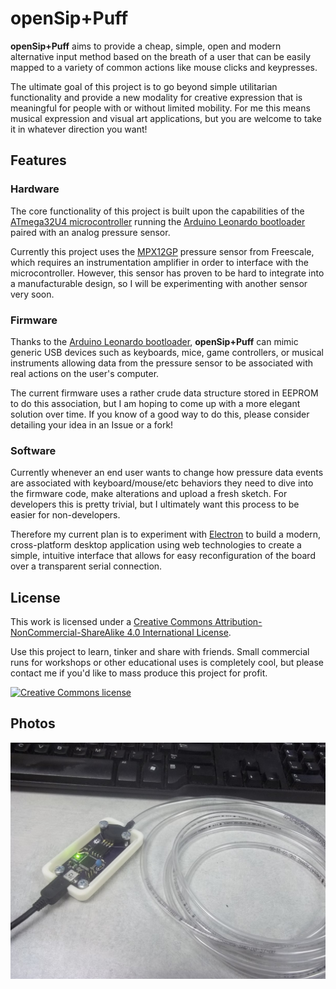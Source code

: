 # openSip+Puff

__openSip+Puff__ aims to provide a cheap, simple, open and modern alternative input method based on the breath of a user that can be easily mapped to a variety of common actions like mouse clicks and keypresses.

The ultimate goal of this project is to go beyond simple utilitarian functionality and provide a new modality for creative expression that is meaningful for people with or without limited mobility. For me this means musical expression and visual art applications, but you are welcome to take it in whatever direction you want!

## Features
### Hardware
The core functionality of this project is built upon the capabilities of the [ATmega32U4 microcontroller](https://github.com/jasonwebb/openSipPuff/blob/master/datasheets/ATMega32u4.pdf) running the [Arduino Leonardo bootloader](https://www.arduino.cc/en/Main/ArduinoBoardLeonardo) paired with an analog pressure sensor.

Currently this project uses the [MPX12GP](https://github.com/jasonwebb/openSipPuff/blob/master/datasheets/MPX12.pdf) pressure sensor from Freescale, which requires an instrumentation amplifier in order to interface with the microcontroller. However, this sensor has proven to be hard to integrate into a manufacturable design, so I will be experimenting with another sensor very soon.

### Firmware
Thanks to the [Arduino Leonardo bootloader](https://www.arduino.cc/en/Main/ArduinoBoardLeonardo), __openSip+Puff__ can mimic generic USB devices such as keyboards, mice, game controllers, or musical instruments allowing data from the pressure sensor to be associated with real actions on the user's computer.

The current firmware uses a rather crude data structure stored in EEPROM to do this association, but I am hoping to come up with a more elegant solution over time. If you know of a good way to do this, please consider detailing your idea in an Issue or a fork!

### Software
Currently whenever an end user wants to change how pressure data events are associated with keyboard/mouse/etc behaviors they need to dive into the firmware code, make alterations and upload a fresh sketch. For developers this is pretty trivial, but I ultimately want this process to be easier for non-developers.

Therefore my current plan is to experiment with [Electron](http://electron.atom.io/) to build a modern, cross-platform desktop application using web technologies to create a simple, intuitive interface that allows for easy reconfiguration of the board over a transparent serial connection.

## License
This work is licensed under a [Creative Commons Attribution-NonCommercial-ShareAlike 4.0 International License](http://creativecommons.org/licenses/by-nc-sa/4.0/).

Use this project to learn, tinker and share with friends. Small commercial runs for workshops or other educational uses is completely cool, but please contact me if you'd like to mass produce this project for profit.

[![Creative Commons license](https://i.creativecommons.org/l/by-nc-sa/4.0/88x31.png)](http://creativecommons.org/licenses/by-nc-sa/4.0/)

## Photos

![Assembled prototype](docs/images/assembled-prototype.jpg)
